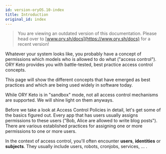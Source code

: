 ```yaml
---
id: version-oryOS.10-index
title: Introduction
original_id: index
---
```


> You are viewing an outdated version of this documentation. Please head over
> to [www.ory.sh/docs](https://www.ory.sh/docs) for a recent version!

Whatever your system looks like, you probably have a concept of permissions
which models who is allowed to do what ("access control"). ORY Keto provides you
with battle-tested, best practice access control concepts.

This page will show the different concepts that have emerged as best practices
and which are being used widely in software today.

While ORY Keto is in "sandbox" mode, not all access control mechanisms are
supported. We will shine light on them anyways.

Before we take a look at Access Control Policies in detail, let's get some of
the basics figured out. Every app that has users usually assigns permissions to
these users ("Bob, Alice are allowed to write blog posts"). There are various
established practices for assigning one or more permissions to one or more
users.

In the context of access control, you'll often encounter **users**,
**identities** or **subjects**. They usually include users, robots, cronjobs,
services, ... .
